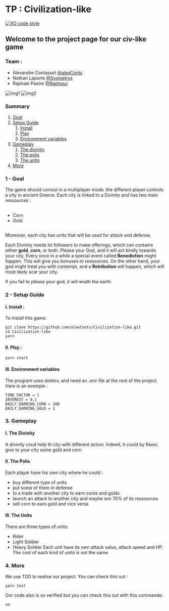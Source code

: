 # TP : Civilization-like #
[![XO code style](https://img.shields.io/badge/code_style-XO-5ed9c7.svg)](https://github.com/xojs/xo)

## Welcome to the project page for our civ-like game ##

### Team : ###
* Alexandre Contassot [@alexConts][@alexConts]
* Nathan Laporte [@Sysmetryx][@Sysmetryx]
* Raphael Pastre [@Raphiqui][@Raphiqui]

![img1](http://www.image-heberg.fr/files/15270106451558820285.png)
![img2](http://www.image-heberg.fr/files/1527010731241712782.png)

### **Summary** ###

1. [Goal][Goal]
2. [Setup Guide][Setup]
    1. [Install][Install]
    2. [Play][Play]
    3. [Environment variables][Environment]
3. [Gameplay][Gameplay]
    1. [The divinity][Divinity]
    2. [The polis][Polis]
    3. [The units][Units]
4. [More][More]


### 1 - Goal

The game should consist in a multiplayer mode. the different player controls a city in ancient Greece. Each city is linked to a Divinity and has two main ressources :
##
* Corn
* Gold
##
Moreover, each city has units that will be used for attack and defense.

Each Divinity needs its followers to make offerings, which can contains either **gold**, **corn**, or both.
Please your God, and it will act kindly towards your city.
Every once in a while a special event called **Benediction** might happen. This will give you bonuses to ressources.
On the other hand, your god might treat you with contempt, and a **Retribution** will happen, which will most likely scar your city.

If you fail to please your god, it will wrath the earth.

### 2 - Setup Guide

#### I. Install :
To install this game:
```shell
git clone https://github.com/alexConts/Civilization-like.git
cd Civilization-like
yarn
```

#### II. Play :
```shell
yarn start
```

#### III. Environment variables
The program uses dotenv, and need an *.env* file at the root of the project. Here is an exemple :
```dotenv
TIME_FACTOR = 1
INTEREST = 0.1
DAILY_EARNING_CORN = 100
DAILY_EARNING_GOLD = 1
```

### 3. Gameplay

#### I. The Divinity
A divinity coud help th city with different action. Indeed, it could by flavor, give to your city some gold and corn

#### II. The Polis
Each player have his own city where he could :
* buy different type of units
* put some of them in defense
* to a trade with another city to earn corns and golds
*  launch an attack to another city and maybe win 70% of its ressources
* sell corn to earn gold and vice versa

#### III. The Units
There are three types of units:
* Rider
* Light Soldier
* Heavy Soldier
Each unit have its own attack value, attack speed and HP. The cost of each kind of units is not the same.

### 4. More
We use TDD to realise our project. You can check this out :
```shell
yarn test
```
Our code also is xo verified but you can check this out  with this commande:
```shell
xo
```


[@alexConts]: https://github.com/alexConts
[@Sysmetryx]: https://github.com/Sysmetryx
[@Raphiqui]: https://github.com/Raphiqui
[Goal]: https://github.com/alexConts/Civilization-like#1---goal
[Setup]: https://github.com/alexConts/Civilization-like#2---setup-guide
[Install]: https://github.com/alexConts/Civilization-like#a---install-
[Play]: https://github.com/alexConts/Civilization-like#b---play-
[Environment]: https://github.com/alexConts/Civilization-like#c---environment-variables
[Gameplay]: https://github.com/alexConts/Civilization-like#3---gameplay
[Divinity]: https://github.com/alexConts/Civilization-like#i-the-divinity
[Polis]: https://github.com/alexConts/Civilization-like#ii-the-polis
[Units]: https://github.com/alexConts/Civilization-like#iii-the-units
[More]: https://github.com/alexConts/Civilization-like#4-more
